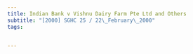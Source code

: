 ```yaml
---
title: Indian Bank v Vishnu Dairy Farm Pte Ltd and Others 
subtitle: "[2000] SGHC 25 / 22\_February\_2000"
tags:


---
```


